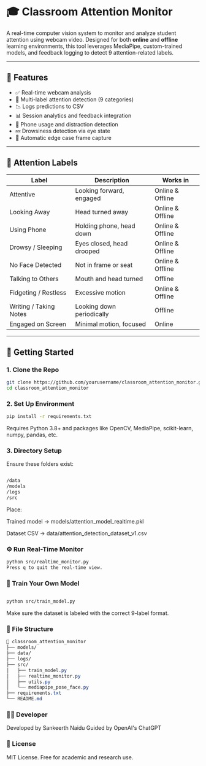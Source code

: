 # 🎓 Classroom Attention Monitor

A real-time computer vision system to monitor and analyze student attention using webcam video. Designed for both **online** and **offline** learning environments, this tool leverages MediaPipe, custom-trained models, and feedback logging to detect 9 attention-related labels.

---

## 📌 Features

- ✅ Real-time webcam analysis
- 🧠 Multi-label attention detection (9 categories)
- 📉 Logs predictions to CSV
- 📊 Session analytics and feedback integration
- 📱 Phone usage and distraction detection
- 💤 Drowsiness detection via eye state
- 📸 Automatic edge case frame capture

---

## 🧠 Attention Labels

| Label               | Description                      | Works in         |
|---------------------|----------------------------------|------------------|
| Attentive           | Looking forward, engaged         | Online & Offline |
| Looking Away        | Head turned away                 | Online & Offline |
| Using Phone         | Holding phone, head down         | Online & Offline |
| Drowsy / Sleeping   | Eyes closed, head drooped        | Online & Offline |
| No Face Detected    | Not in frame or seat             | Online & Offline |
| Talking to Others   | Mouth and head turned            | Offline          |
| Fidgeting / Restless| Excessive motion                 | Online & Offline |
| Writing / Taking Notes | Looking down periodically     | Offline          |
| Engaged on Screen   | Minimal motion, focused          | Online           |

---

## 🚀 Getting Started

### 1. Clone the Repo

```bash
git clone https://github.com/yourusername/classroom_attention_monitor.git
cd classroom_attention_monitor
```
### 2. Set Up Environment

```bash
pip install -r requirements.txt
```
Requires Python 3.8+ and packages like OpenCV, MediaPipe, scikit-learn, numpy, pandas, etc.

### 3. Directory Setup
Ensure these folders exist:

```bash

/data
/models
/logs
/src
```
Place:

Trained model → models/attention_model_realtime.pkl

Dataset CSV → data/attention_detection_dataset_v1.csv

### ⚙️ Run Real-Time Monitor
```bash
python src/realtime_monitor.py
Press q to quit the real-time view.
```
### 🧪 Train Your Own Model
```bash

python src/train_model.py
```
Make sure the dataset is labeled with the correct 9-label format.

### 🧩 File Structure
```css
📁 classroom_attention_monitor
├── models/
├── data/
├── logs/
├── src/
│   ├── train_model.py
│   ├── realtime_monitor.py
│   ├── utils.py
│   └── mediapipe_pose_face.py
├── requirements.txt
└── README.md
```
### 👨‍💻 Developer
Developed by Sankeerth Naidu
Guided by OpenAI's ChatGPT

### 📄 License
MIT License. Free for academic and research use.
